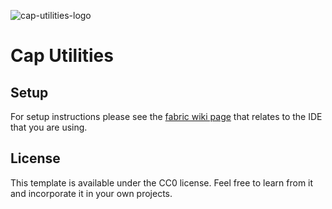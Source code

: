 ![cap-utilities-logo](https://user-images.githubusercontent.com/57556877/172702018-d38c2dc6-0dca-4b33-ac9e-4a331e00c3a4.png)

# Cap Utilities

## Setup

For setup instructions please see the [fabric wiki page](https://fabricmc.net/wiki/tutorial:setup) that relates to the IDE that you are using.

## License

This template is available under the CC0 license. Feel free to learn from it and incorporate it in your own projects.
